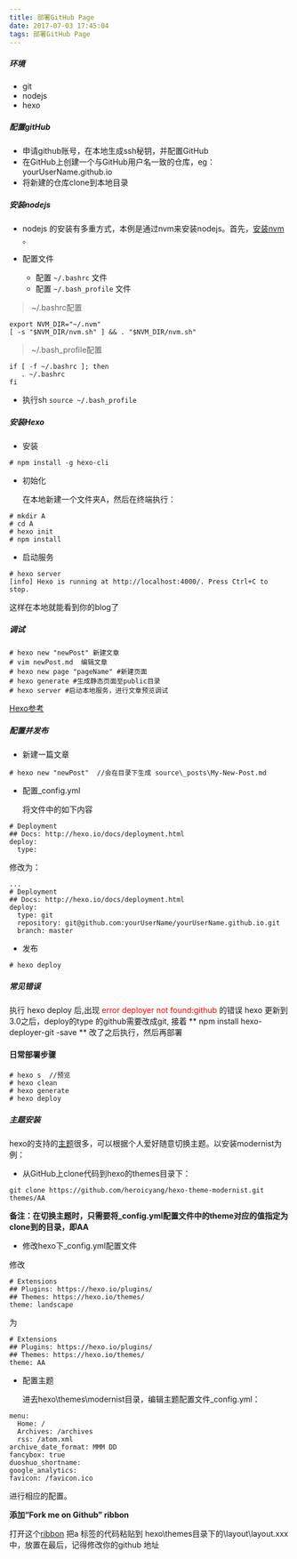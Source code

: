 ```yaml
---
title: 部署GitHub Page
date: 2017-07-03 17:45:04
tags: 部署GitHub Page
---
```


##### 环境

+ git
+ nodejs
+ hexo

##### 配置gitHub

+ 申请github账号，在本地生成ssh秘钥，并配置GitHub
+ 在GitHub上创建一个与GitHub用户名一致的仓库，eg：yourUserName.github.io
+ 将新建的仓库clone到本地目录

##### 安装nodejs

+ nodejs 的安装有多重方式，本例是通过nvm来安装nodejs。首先，[安装nvm](http://weizhifeng.net/node-version-management-via-n-and-nvm.html) 。

+ 配置文件

    + 配置 `~/.bashrc` 文件
    + 配置 `~/.bash_profile` 文件
	

> ~/.bashrc配置

```
export NVM_DIR="~/.nvm"
[ -s "$NVM_DIR/nvm.sh" ] && . "$NVM_DIR/nvm.sh"
```

> ~/.bash_profile配置

```
if [ -f ~/.bashrc ]; then
   . ~/.bashrc
fi
```

+ 执行sh  `source ~/.bash_profile`

<!-- more -->
##### 安装Hexo
+ 安装

```
# npm install -g hexo-cli
```
+ 初始化

    在本地新建一个文件夹A，然后在终端执行：

```
# mkdir A
# cd A
# hexo init
# npm install
```

+ 启动服务

```
# hexo server
[info] Hexo is running at http://localhost:4000/. Press Ctrl+C to stop.
```

这样在本地就能看到你的blog了

##### 调试

```
# hexo new "newPost" 新建文章
# vim newPost.md  编辑文章
# hexo new page "pageName" #新建页面
# hexo generate #生成静态页面至public目录
# hexo server #启动本地服务，进行文章预览调试
```

[Hexo参考](https://hexo.io/docs/)


##### 配置并发布
+ 新建一篇文章

```
# hexo new "newPost"  //会在目录下生成 source\_posts\My-New-Post.md
```

+ 配置_config.yml

    将文件中的如下内容

```
# Deployment
## Docs: http://hexo.io/docs/deployment.html
deploy:
  type:
```

修改为：

```
...
# Deployment
## Docs: http://hexo.io/docs/deployment.html
deploy:
  type: git
  repository: git@github.com:yourUserName/yourUserName.github.io.git
  branch: master
```

+ 发布

```
# hexo deploy
```

##### 常见错误

执行 hexo deploy 后,出现 <font color=red>error deployer not found:github</font> 的错误
hexo 更新到3.0之后，deploy的type 的github需要改成git, 接着
** npm install hexo-deployer-git -save ** 改了之后执行，然后再部署


#### 日常部署步骤

```
# hexo s  //预览
# hexo clean
# hexo generate
# hexo deploy
```

##### 主题安装

hexo的支持的[主题](https://github.com/hexojs/hexo/wiki/Themes)很多，可以根据个人爱好随意切换主题。以安装modernist为例：

+ 从GitHub上clone代码到hexo的themes目录下：

```
git clone https://github.com/heroicyang/hexo-theme-modernist.git themes/AA
```

**备注：在切换主题时，只需要将_config.yml配置文件中的theme对应的值指定为clone到的目录，即AA**

+ 修改hexo下_config.yml配置文件

修改

```
# Extensions
## Plugins: https://hexo.io/plugins/
## Themes: https://hexo.io/themes/
theme: landscape
```

为

```
# Extensions
## Plugins: https://hexo.io/plugins/
## Themes: https://hexo.io/themes/
theme: AA
```

+ 配置主题

    进去hexo\themes\modernist目录，编辑主题配置文件_config.yml：

```
menu:
  Home: /
  Archives: /archives
  rss: /atom.xml
archive_date_format: MMM DD
fancybox: true
duoshuo_shortname:
google_analytics:
favicon: /favicon.ico
```

进行相应的配置。

**添加“Fork me on Github” ribbon**

打开这个[ribbon](https://github.com/blog/273-github-ribbons/) 把a 标签的代码粘贴到 hexo\themes目录下的\layout\layout.xxx 中，放置在最后，记得修改你的github
地址